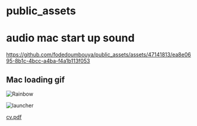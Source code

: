 # public_assets

# audio mac start up sound
https://github.com/fodedoumbouya/public_assets/assets/47141813/ea8e0695-8b1c-4bcc-a4ba-f4a1b113f053

## Mac loading gif
![Rainbow](https://github.com/fodedoumbouya/public_assets/assets/47141813/846e562e-b014-4754-b9a4-189537731507)

![launcher](https://github.com/fodedoumbouya/public_assets/assets/47141813/ca6fc16b-a9d3-47eb-8869-e633c419b97a)



[cv.pdf](https://github.com/user-attachments/files/15567803/cv.pdf)
